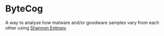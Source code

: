 # ByteCog
A way to analyse how malware and/or goodware samples vary from each other using <a href="https://en.wikipedia.org/wiki/Entropy_(information_theory)">Shannon Entropy</a>
